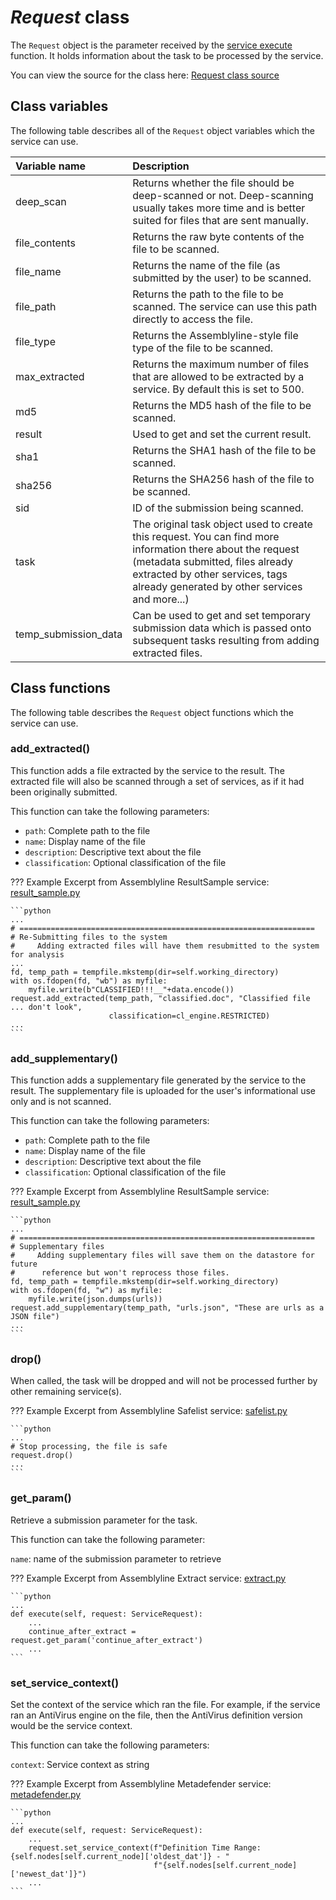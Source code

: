 # *Request* class
The `Request` object is the parameter received by the [service execute](../service_base/#execute) function. It holds information about the task to be processed by the service.

You can view the source for the class here: [Request class source](https://github.com/CybercentreCanada/assemblyline-v4-service/blob/master/assemblyline_v4_service/common/request.py)

## Class variables

The following table describes all of the `Request` object variables which the service can use.

| Variable name | Description |
|:---|:---|
| deep_scan | Returns whether the file should be deep-scanned or not. Deep-scanning usually takes more time and is better suited for files that are sent manually. |
| file_contents | Returns the raw byte contents of the file to be scanned. |
| file_name | Returns the name of the file (as submitted by the user) to be scanned. |
| file_path | Returns the path to the file to be scanned. The service can use this path directly to access the file. |
| file_type | Returns the Assemblyline-style file type of the file to be scanned. |
| max_extracted | Returns the maximum number of files that are allowed to be extracted by a service. By default this is set to 500. |
| md5 | Returns the MD5 hash of the file to be scanned. |
| result | Used to get and set the current result. |
| sha1 | Returns the SHA1 hash of the file to be scanned. |
| sha256 | Returns the SHA256 hash of the file to be scanned. |
| sid | ID of the submission being scanned. |
| task | The original task object used to create this request. You can find more information there about the request (metadata submitted, files already extracted by other services, tags already generated by other services and more...) |
| temp_submission_data | Can be used to get and set temporary submission data which is passed onto subsequent tasks resulting from adding extracted files. |

## Class functions

The following table describes the `Request` object functions which the service can use.

### add_extracted()

This function adds a file extracted by the service to the result. The extracted file will also be scanned through a set of services, as if it had been originally submitted.

This function can take the following parameters:

* `path`: Complete path to the file
* `name`: Display name of the file
* `description`: Descriptive text about the file
* `classification`: Optional classification of the file

??? Example
    Excerpt from Assemblyline ResultSample service: [result_sample.py](https://github.com/CybercentreCanada/assemblyline-v4-service/blob/3f40d89f731a21c24346a1e1747432bffe5ed185/assemblyline_result_sample_service/result_sample.py#L347-L355)

    ```python
    ...
    # ==================================================================
    # Re-Submitting files to the system
    #     Adding extracted files will have them resubmitted to the system for analysis
    ...
    fd, temp_path = tempfile.mkstemp(dir=self.working_directory)
    with os.fdopen(fd, "wb") as myfile:
        myfile.write(b"CLASSIFIED!!!__"+data.encode())
    request.add_extracted(temp_path, "classified.doc", "Classified file ... don't look",
                          classification=cl_engine.RESTRICTED)
    ...
    ```


### add_supplementary()
This function adds a supplementary file generated by the service to the result. The supplementary file is uploaded for the user's informational use only and is not scanned.

This function can take the following parameters:

* `path`: Complete path to the file
* `name`: Display name of the file
* `description`: Descriptive text about the file
* `classification`: Optional classification of the file

??? Example
    Excerpt from Assemblyline ResultSample service: [result_sample.py](https://github.com/CybercentreCanada/assemblyline-v4-service/blob/3f40d89f731a21c24346a1e1747432bffe5ed185/assemblyline_result_sample_service/result_sample.py#L370-L377)

    ```python
    ...
    # ==================================================================
    # Supplementary files
    #     Adding supplementary files will save them on the datastore for future
    #      reference but won't reprocess those files.
    fd, temp_path = tempfile.mkstemp(dir=self.working_directory)
    with os.fdopen(fd, "w") as myfile:
        myfile.write(json.dumps(urls))
    request.add_supplementary(temp_path, "urls.json", "These are urls as a JSON file")
    ...
    ```

### drop()

When called, the task will be dropped and will not be processed further by other remaining service(s).

??? Example
    Excerpt from Assemblyline Safelist service: [safelist.py](https://github.com/CybercentreCanada/assemblyline-service-safelist/blob/master/safelist.py)

    ```python
    ...
    # Stop processing, the file is safe
    request.drop()
    ...
    ```

### get_param()

Retrieve a submission parameter for the task.

This function can take the following parameter:

`name`: name of the submission parameter to retrieve


??? Example
    Excerpt from Assemblyline Extract service: [extract.py](https://github.com/CybercentreCanada/assemblyline-service-extract/blob/master/extract/extract.py)

    ```python
    ...
    def execute(self, request: ServiceRequest):
        ...
        continue_after_extract = request.get_param('continue_after_extract')
        ...
    ```

### set_service_context()

Set the context of the service which ran the file. For example, if the service ran an AntiVirus engine on the file, then the AntiVirus definition version would be the service context.

This function can take the following parameters:

`context`: Service context as string

??? Example
    Excerpt from Assemblyline Metadefender service: [metadefender.py](https://github.com/CybercentreCanada/assemblyline-service-metadefender/blob/master/metadefender.py)

    ```python
    ...
    def execute(self, request: ServiceRequest):
        ...
        request.set_service_context(f"Definition Time Range: {self.nodes[self.current_node]['oldest_dat']} - "
                                    f"{self.nodes[self.current_node]['newest_dat']}")
        ...
    ```
